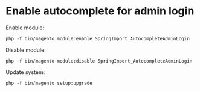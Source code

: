 # Enable autocomplete for admin login

Enable module:
```
php -f bin/magento module:enable SpringImport_AutocompleteAdminLogin
```

Disable module:
```
php -f bin/magento module:disable SpringImport_AutocompleteAdminLogin
```

Update system:
```
php -f bin/magento setup:upgrade
```
